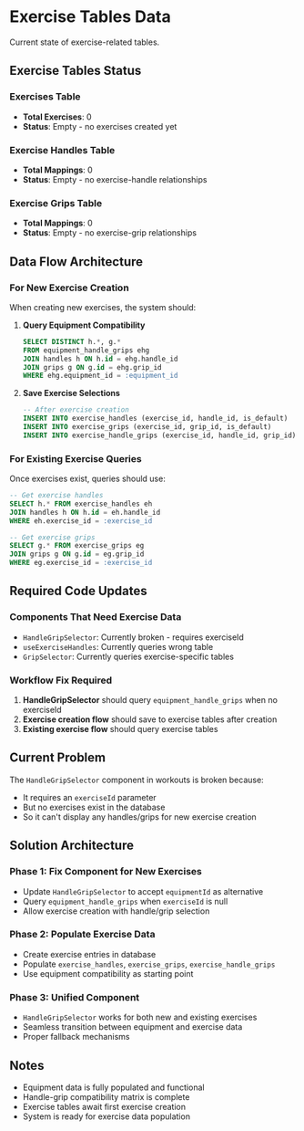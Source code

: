 # Exercise Tables Data

Current state of exercise-related tables.

## Exercise Tables Status

### Exercises Table
- **Total Exercises**: 0
- **Status**: Empty - no exercises created yet

### Exercise Handles Table  
- **Total Mappings**: 0
- **Status**: Empty - no exercise-handle relationships

### Exercise Grips Table
- **Total Mappings**: 0  
- **Status**: Empty - no exercise-grip relationships

## Data Flow Architecture

### For New Exercise Creation
When creating new exercises, the system should:

1. **Query Equipment Compatibility**
   ```sql
   SELECT DISTINCT h.*, g.*
   FROM equipment_handle_grips ehg
   JOIN handles h ON h.id = ehg.handle_id  
   JOIN grips g ON g.id = ehg.grip_id
   WHERE ehg.equipment_id = :equipment_id
   ```

2. **Save Exercise Selections**
   ```sql
   -- After exercise creation
   INSERT INTO exercise_handles (exercise_id, handle_id, is_default)
   INSERT INTO exercise_grips (exercise_id, grip_id, is_default)  
   INSERT INTO exercise_handle_grips (exercise_id, handle_id, grip_id)
   ```

### For Existing Exercise Queries
Once exercises exist, queries should use:

```sql
-- Get exercise handles
SELECT h.* FROM exercise_handles eh
JOIN handles h ON h.id = eh.handle_id
WHERE eh.exercise_id = :exercise_id

-- Get exercise grips  
SELECT g.* FROM exercise_grips eg
JOIN grips g ON g.id = eg.grip_id  
WHERE eg.exercise_id = :exercise_id
```

## Required Code Updates

### Components That Need Exercise Data
- `HandleGripSelector`: Currently broken - requires exerciseId
- `useExerciseHandles`: Currently queries wrong table
- `GripSelector`: Currently queries exercise-specific tables

### Workflow Fix Required
1. **HandleGripSelector** should query `equipment_handle_grips` when no exerciseId
2. **Exercise creation flow** should save to exercise tables after creation
3. **Existing exercise flow** should query exercise tables

## Current Problem

The `HandleGripSelector` component in workouts is broken because:
- It requires an `exerciseId` parameter
- But no exercises exist in the database
- So it can't display any handles/grips for new exercise creation

## Solution Architecture

### Phase 1: Fix Component for New Exercises
- Update `HandleGripSelector` to accept `equipmentId` as alternative
- Query `equipment_handle_grips` when `exerciseId` is null
- Allow exercise creation with handle/grip selection

### Phase 2: Populate Exercise Data  
- Create exercise entries in database
- Populate `exercise_handles`, `exercise_grips`, `exercise_handle_grips`
- Use equipment compatibility as starting point

### Phase 3: Unified Component
- `HandleGripSelector` works for both new and existing exercises
- Seamless transition between equipment and exercise data
- Proper fallback mechanisms

## Notes

- Equipment data is fully populated and functional
- Handle-grip compatibility matrix is complete  
- Exercise tables await first exercise creation
- System is ready for exercise data population